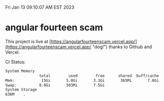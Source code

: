 Fri Jan 13 09:10:07 AM EST 2023

# angular fourteen scam


This project is live at [https://angularfourteenscam.vercel.app/](https://angularfourteenscam.vercel.app/ "dog!") thanks to Github and Vercel.

CI Status: 

```bash
System Memory
               total        used        free      shared  buff/cache   available
Mem:            15Gi       5.0Gi       3.3Gi       365Mi       7.0Gi       9.6Gi
Swap:          8.0Gi       503Mi       7.5Gi
System Storage
636M	.
```
